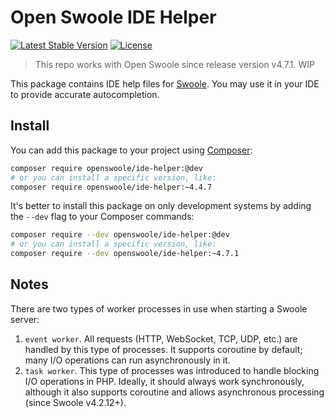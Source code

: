# Open Swoole IDE Helper

[![Latest Stable Version](https://poser.pugx.org/openswoole/ide-helper/v/stable.svg)](https://packagist.org/packages/openswoole/ide-helper)
[![License](https://poser.pugx.org/openswoole/ide-helper/license)](LICENSE)

> This repo works with Open Swoole since release version v4.7.1. WIP

This package contains IDE help files for [Swoole](https://github.com/openswoole/swoole-src). You may use it in your IDE to provide accurate autocompletion. 

## Install

You can add this package to your project using [Composer](https://getcomposer.org):

```bash
composer require openswoole/ide-helper:@dev
# or you can install a specific version, like:
composer require openswoole/ide-helper:~4.4.7
```

It's better to install this package on only development systems by adding the `--dev` flag to your Composer commands:

```bash
composer require --dev openswoole/ide-helper:@dev
# or you can install a specific version, like:
composer require --dev openswoole/ide-helper:~4.7.1
```

## Notes

There are two types of worker processes in use when starting a Swoole server:

1. `event worker`. All requests (HTTP, WebSocket, TCP, UDP, etc.) are handled by this type of processes. It supports coroutine by default; many I/O operations can run asynchronously in it.
2. `task worker`. This type of processes was introduced to handle blocking I/O operations in PHP. Ideally, it should always work synchronously, although it also supports coroutine and allows asynchronous processing (since Swoole v4.2.12+).
